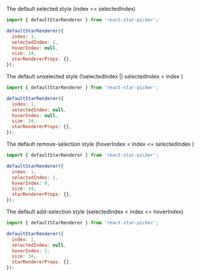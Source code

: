 <style>
    .DefaultStarComponent {
        font-size: 34px;
    }
</style>

The default selected style (index <= selectedIndex)

```jsx
import { defaultStarRenderer } from 'react-star-picker';

defaultStarRenderer({
  index: 1,
  selectedIndex: 1,
  hoverIndex: null,
  size: 34,
  starRendererProps: {},
});
```

The default unselected style (!selectedIndex || selectedIndex < index )

```jsx
import { defaultStarRenderer } from 'react-star-picker';

defaultStarRenderer({
  index: 1,
  selectedIndex: null,
  hoverIndex: null,
  size: 34,
  starRendererProps: {},
});
```

The default remove-selection style (hoverIndex < index <= selectedIndex )

```jsx
import { defaultStarRenderer } from 'react-star-picker';

defaultStarRenderer({
  index: 1,
  selectedIndex: 1,
  hoverIndex: 0,
  size: 34,
  starRendererProps: {},
});
```

The default add-selection style (selectedIndex < index <= hoverIndex)

```jsx
import { defaultStarRenderer } from 'react-star-picker';

defaultStarRenderer({
  index: 1,
  selectedIndex: null,
  hoverIndex: 1,
  size: 34,
  starRendererProps: {},
});
```
